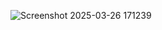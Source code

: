 

![Screenshot 2025-03-26 171239](https://github.com/user-attachments/assets/2b2f1885-2fef-4827-9ac4-8127f4b8772e)
